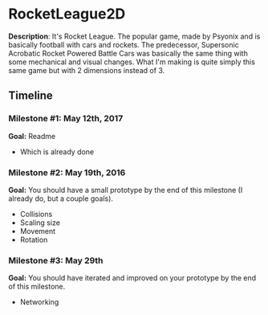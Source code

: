 # RocketLeague2D
<strong>Description</strong>: It's Rocket League. The popular game, made by Psyonix and is basically football with cars and rockets. The predecessor, Supersonic Acrobatic Rocket Powered Battle Cars was basically the same thing with some mechanical and visual changes. What I'm making is quite simply this same game but with 2 dimensions instead of 3. 
 
<h2>Timeline</h2>
 
<div>
  <h3>Milestone #1: May 12th, 2017 </h3>
  <strong>Goal:</strong> Readme
  <ul>
    <li>Which is already done</li>
  </ul>
</div>
 
<p>
  <h3>Milestone #2: May 19th, 2016 </h3>
  <strong>Goal:</strong> You should have a small prototype by the end of this milestone (I already do, but a couple goals).
  <ul>
    <li>Collisions</li>
    <li>Scaling size</li>
    <li>Movement</li>
    <li>Rotation</li>
  </ul>
</p>
 
<div>
  <h3>Milestone #3: May 29th </h3>
  <strong>Goal:</strong> You should have iterated and improved on your prototype by the end of this milestone.
  <ul>
    <li>Networking</li>
  </ul>
</div>

